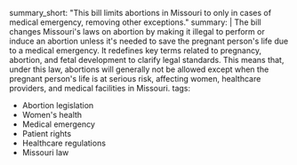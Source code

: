 summary_short: "This bill limits abortions in Missouri to only in cases of medical emergency, removing other exceptions."
summary: |
  The bill changes Missouri's laws on abortion by making it illegal to perform or induce an abortion unless it's needed to save the pregnant person's life due to a medical emergency. It redefines key terms related to pregnancy, abortion, and fetal development to clarify legal standards. This means that, under this law, abortions will generally not be allowed except when the pregnant person's life is at serious risk, affecting women, healthcare providers, and medical facilities in Missouri.
tags:
  - Abortion legislation
  - Women's health
  - Medical emergency
  - Patient rights
  - Healthcare regulations
  - Missouri law
